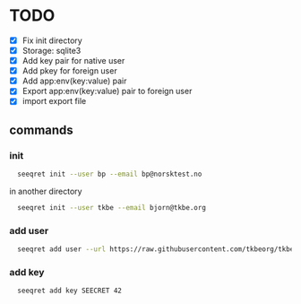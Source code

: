 # TODO

- [x] Fix init directory
- [x] Storage: sqlite3
- [x] Add key pair for native user
- [x] Add pkey for foreign user
- [x] Add app:env(key:value) pair
- [x] Export app:env(key:value) pair to foreign user
- [x] import export file

## commands

### init
```bash
  seeqret init --user bp --email bp@norsktest.no
```
in another directory
```bash
  seeqret init --user tkbe --email bjorn@tkbe.org
```

### add user
```bash
  seeqret add user --url https://raw.githubusercontent.com/tkbeorg/tkbe/refs/heads/main/public.key --username tkbe --email bjorn@tkbe.org
```

### add key
```bash
  seeqret add key SEECRET 42
```
